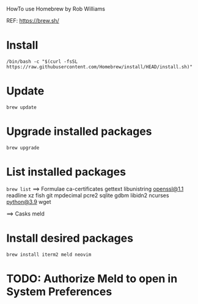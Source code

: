 HowTo use Homebrew
by Rob Williams

REF: https://brew.sh/

# Install
`/bin/bash -c "$(curl -fsSL https://raw.githubusercontent.com/Homebrew/install/HEAD/install.sh)"`

# Update
`brew update`

# Upgrade installed packages
`brew upgrade`

# List installed packages
`brew list`
==> Formulae
ca-certificates	gettext		libunistring	openssl@1.1	readline	xz
fish		git		mpdecimal	pcre2		sqlite
gdbm		libidn2		ncurses		python@3.9	wget

==> Casks
meld

# Install desired packages
`brew install iterm2 meld neovim`

# TODO: Authorize Meld to open in System Preferences

